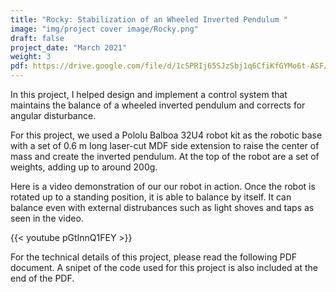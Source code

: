 ```yaml
---
title: "Rocky: Stabilization of an Wheeled Inverted Pendulum "
image: "img/project cover image/Rocky.png"
draft: false
project_date: "March 2021"
weight: 3
pdf: https://drive.google.com/file/d/1cSPRIj65SJzSbj1q6CfiKfGYMo6t-ASF/preview
---
```


In this project, I helped design and implement a control system that maintains the balance of a wheeled inverted pendulum and corrects for angular disturbance.

For this project, we used a Pololu Balboa 32U4 robot kit as the robotic base with a set of 0.6 m long laser-cut MDF side extension to raise the center of mass and create the inverted pendulum. At the top of the robot are a set of weights, adding up to around 200g.

Here is a video demonstration of our our robot in action. Once the robot is rotated up to a standing position, it is able to balance by itself. It can balance even with external distrubances such as light shoves and taps as seen in the video. 

{{< youtube pGtInnQ1FEY >}}

For the technical details of this project, please read the following PDF document. A snipet of the code used for this project is also included at the end of the PDF.